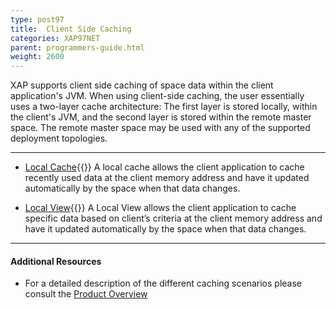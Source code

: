 ```yaml
---
type: post97
title:  Client Side Caching
categories: XAP97NET
parent: programmers-guide.html
weight: 2600
---
```




XAP supports client side caching of space data within the client application's JVM. When using client-side caching, the user essentially uses a two-layer cache architecture: The first layer is stored locally, within the client's JVM, and the second layer is stored within the remote master space. The remote master space may be used with any of the supported deployment topologies.


<hr/>



- [Local Cache](./local-cache.html){{<wbr>}}
A local cache allows the client application to cache recently used data at the client memory address and have it updated automatically by the space when that data changes.

- [Local View](./local-view.html){{<wbr>}}
A Local View allows the client application to cache specific data based on client’s criteria at the client memory address and have it updated automatically by the space when that data changes.



<hr/>

#### Additional Resources

- For a detailed description of the different caching scenarios please consult the [Product Overview](/product_overview/caching-scenarios.html)





